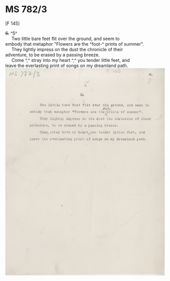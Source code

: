 # MS 782/3

[F 145]

~~6.~~ ^5^ \
&nbsp;&nbsp;&nbsp;&nbsp;&nbsp;Two little bare feet flit over the ground, and seem to \
embody that metaphor "Flowers are the ^foot-^ prints of summer". \
&nbsp;&nbsp;&nbsp;&nbsp;&nbsp;They lightly impress on the dust the chronicle of their \
adventure, to be erased by a passing breeze. \
&nbsp;&nbsp;&nbsp;&nbsp;&nbsp;Come ^,^ stray into my heart ^,^ you tender little feet, and \
leave the everlasting print of songs on my dreamland path. 
![p32](MS782_3-032.jpg)
